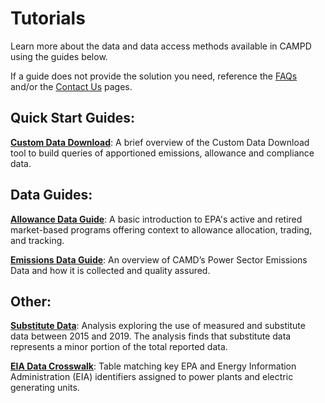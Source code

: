 # Tutorials

Learn more about the data and data access methods available in CAMPD using the guides below.  

If a guide does not provide the solution you need, reference the [FAQs] and/or the [Contact Us] pages. 

## Quick Start Guides:

**[Custom Data Download]**: A brief overview of the Custom Data Download tool to build queries of apportioned emissions, allowance and compliance data.

## Data Guides:

**[Allowance Data Guide]**: A basic introduction to EPA's active and retired market-based programs offering context to allowance allocation, trading, and tracking.

**[Emissions Data Guide]**: An overview of CAMD’s Power Sector Emissions Data and how it is collected and quality assured.

## Other:

**[Substitute Data]**: Analysis exploring the use of measured and substitute data between 2015 and 2019. The analysis finds that substitute data represents a minor portion of the total reported data.

**[EIA Data Crosswalk]**: Table matching key EPA and Energy Information Administration (EIA) identifiers assigned to power plants and electric generating units.

[FAQs]: </help-support/faqs>
[Contact Us]: </help-support/contact-us>
[Custom Data Download]: <https://api.epa.gov/easey/dev/content-mgmt/campd/resources/CustomDataDownload-QuickStartGuide.pdf>
[Allowance Data Guide]: <#>
[Emissions Data Guide]: <#>
[Substitute Data]: <#>
[EIA Data Crosswalk]: <#>
